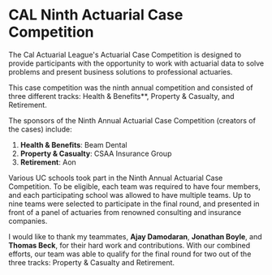 # CAL Ninth Actuarial Case Competition
The Cal Actuarial League's Actuarial Case Competition is designed to provide participants with the opportunity to work with actuarial data to solve problems and present business solutions to professional actuaries.

This case competition was the ninth annual competition and consisted of three different tracks: Health & Benefits**, Property & Casualty, and Retirement.

The sponsors of the Ninth Annual Actuarial Case Competition (creators of the cases) include:
1. **Health & Benefits**: Beam Dental
2. **Property & Casualty**: CSAA Insurance Group
3. **Retirement**: Aon

Various UC schools took part in the Ninth Annual Actuarial Case Competition. To be eligible, each team was required to have four members, and each participating school was allowed to have multiple teams. Up to nine teams were selected to participate in the final round, and presented in front of a panel of actuaries from renowned consulting and insurance companies.

I would like to thank my teammates, **Ajay Damodaran**, **Jonathan Boyle**, and **Thomas Beck**, for their hard work and contributions. With our combined efforts, our team was able to qualify for the final round for two out of the three tracks: Property & Casualty and Retirement.
